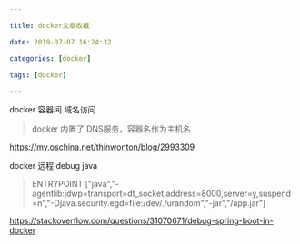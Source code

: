 ```yaml
---

title: docker文章收藏

date: 2019-07-07 16:24:32

categories: [docker]

tags: [docker]

---
```






docker 容器间 域名访问

>  docker 内置了 DNS服务，容器名作为主机名

https://my.oschina.net/thinwonton/blog/2993309



docker 远程 debug java

> ENTRYPOINT ["java","-agentlib:jdwp=transport=dt_socket,address=8000,server=y,suspend=n","-Djava.security.egd=file:/dev/./urandom","-jar","/app.jar"]

https://stackoverflow.com/questions/31070671/debug-spring-boot-in-docker